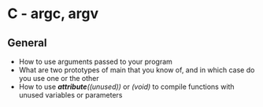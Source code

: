 # C - argc, argv

## General
* How to use arguments passed to your program
* What are two prototypes of main that you know of, and in which case do you use one or the other
* How to use *__attribute__((unused))* or *(void)* to compile functions with unused variables or parameters
